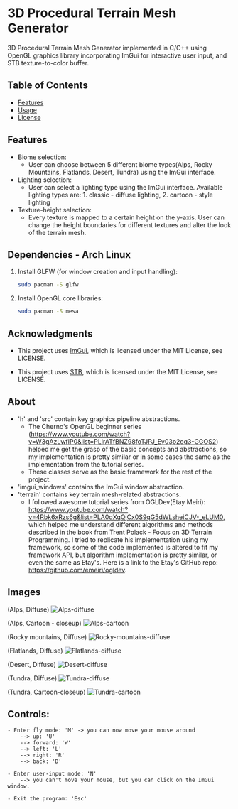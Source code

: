 # 3D Procedural Terrain Mesh Generator

3D Procedural Terrain Mesh Generator implemented in C/C++ using OpenGL graphics library incorporating ImGui for interactive user input, and STB texture-to-color buffer.

## Table of Contents
- [Features](#features)
- [Usage](#usage)
- [License](#license)

## Features
- Biome selection:
  - User can choose between 5 different biome types(Alps, Rocky Mountains, Flatlands, Desert, Tundra) using the ImGui interface.
- Lighting selection:
  - User can select a lighting type using the ImGui interface. 
  Available lighting types are: 1. classic - diffuse lighting, 2. cartoon - style lighting
- Texture-height selection:
  - Every texture is mapped to a certain height on the y-axis. User can change the height boundaries for different textures and alter the look of the terrain mesh.
  
## Dependencies - Arch Linux
1. Install GLFW (for window creation and input handling):
   ```bash 
   sudo pacman -S glfw

2. Install OpenGL core libraries:
    ```bash 
   sudo pacman -S mesa
   
## Acknowledgments

- This project uses [ImGui](https://github.com/ocornut/imgui), which is licensed under the MIT License, see LICENSE.

- This project uses [STB](https://github.com/nothings/stb), which is licensed under the MIT License, see LICENSE.

## About

- 'h' and 'src' contain key graphics pipeline abstractions. 
  - The Cherno's OpenGL beginner series (https://www.youtube.com/watch?v=W3gAzLwfIP0&list=PLlrATfBNZ98foTJPJ_Ev03o2oq3-GGOS2) helped me get the grasp of the basic concepts and abstractions, so my implementation is pretty similar or in some cases the same as the implementation from the tutorial series.
  - These classes serve as the basic framework for the rest of the project.
- 'imgui_windows' contains the ImGui window abstraction.
- 'terrain' contains key terrain mesh-related abstractions. 
  - I followed awesome tutorial series from OGLDev(Etay Meiri): https://www.youtube.com/watch?v=4Rbk6xRzs6g&list=PLA0dXqQjCx0S9qG5dWLsheiCJV-_eLUM0, which helped me understand different algorithms and methods described in the book from Trent Polack - Focus on 3D Terrain Programming. I tried to replicate his implementation using my framework, so some of the code implemented is altered to fit my framework API, but algorithm implementation is pretty similar, or even the same as Etay's. Here is a link to the Etay's GitHub repo: https://github.com/emeiri/ogldev.

## Images

(Alps, Diffuse)
![Alps-diffuse](terrain_generation_project/images/alps-diffuse.png)

(Alps, Cartoon - closeup)
![Alps-cartoon](terrain_generation_project/images/alps-cartoon.png)

(Rocky mountains, Diffuse)
![Rocky-mountains-diffuse](terrain_generation_project/images/rocky-mountains-diffuse.png)

(Flatlands, Diffuse)
![Flatlands-diffuse](terrain_generation_project/images/flatlands-diffuse.png)

(Desert, Diffuse)
![Desert-diffuse](terrain_generation_project/images/desert-diffuse.png)

(Tundra, Diffuse)
![Tundra-diffuse](terrain_generation_project/images/tundra-diffuse.png)

(Tundra, Cartoon-closeup)
![Tundra-cartoon](terrain_generation_project/images/tundra-cartoon.png)

## Controls:
    - Enter fly mode: 'M' -> you can now move your mouse around
        --> up: 'U'
        --> forward: 'W'
        --> left: 'L'
        --> right: 'R'
        --> back: 'D'

    - Enter user-input mode: 'N' 
        --> you can't move your mouse, but you can click on the ImGui window.
    
    - Exit the program: 'Esc'
